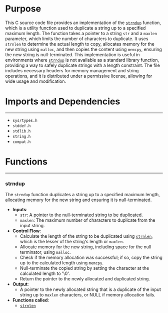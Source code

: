 # Purpose
This C source code file provides an implementation of the [`strndup`](#strndup) function, which is a utility function used to duplicate a string up to a specified maximum length. The function takes a pointer to a string `str` and a `maxlen` parameter, which limits the number of characters to duplicate. It uses `strnlen` to determine the actual length to copy, allocates memory for the new string using `malloc`, and then copies the content using `memcpy`, ensuring the new string is null-terminated. This implementation is useful in environments where [`strndup`](#strndup) is not available as a standard library function, providing a way to safely duplicate strings with a length constraint. The file includes necessary headers for memory management and string operations, and it is distributed under a permissive license, allowing for wide usage and modification.
# Imports and Dependencies

---
- `sys/types.h`
- `stddef.h`
- `stdlib.h`
- `string.h`
- `compat.h`


# Functions

---
### strndup<!-- {{#callable:strndup}} -->
The `strndup` function duplicates a string up to a specified maximum length, allocating memory for the new string and ensuring it is null-terminated.
- **Inputs**:
    - `str`: A pointer to the null-terminated string to be duplicated.
    - `maxlen`: The maximum number of characters to duplicate from the input string.
- **Control Flow**:
    - Calculate the length of the string to be duplicated using [`strnlen`](strnlen.c.driver.md#strnlen), which is the lesser of the string's length or `maxlen`.
    - Allocate memory for the new string, including space for the null terminator, using `malloc`.
    - Check if the memory allocation was successful; if so, copy the string up to the calculated length using `memcpy`.
    - Null-terminate the copied string by setting the character at the calculated length to '\0'.
    - Return the pointer to the newly allocated and duplicated string.
- **Output**:
    - A pointer to the newly allocated string that is a duplicate of the input string up to `maxlen` characters, or NULL if memory allocation fails.
- **Functions called**:
    - [`strnlen`](strnlen.c.driver.md#strnlen)


